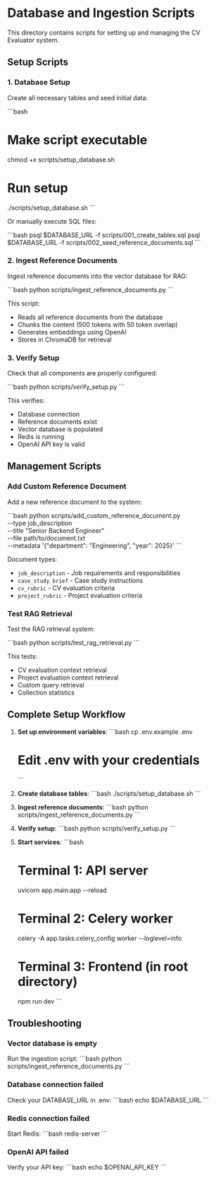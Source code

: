 # Database and Ingestion Scripts

This directory contains scripts for setting up and managing the CV Evaluator system.

## Setup Scripts

### 1. Database Setup

Create all necessary tables and seed initial data:

\`\`\`bash
# Make script executable
chmod +x scripts/setup_database.sh

# Run setup
./scripts/setup_database.sh
\`\`\`

Or manually execute SQL files:

\`\`\`bash
psql $DATABASE_URL -f scripts/001_create_tables.sql
psql $DATABASE_URL -f scripts/002_seed_reference_documents.sql
\`\`\`

### 2. Ingest Reference Documents

Ingest reference documents into the vector database for RAG:

\`\`\`bash
python scripts/ingest_reference_documents.py
\`\`\`

This script:
- Reads all reference documents from the database
- Chunks the content (500 tokens with 50 token overlap)
- Generates embeddings using OpenAI
- Stores in ChromaDB for retrieval

### 3. Verify Setup

Check that all components are properly configured:

\`\`\`bash
python scripts/verify_setup.py
\`\`\`

This verifies:
- Database connection
- Reference documents exist
- Vector database is populated
- Redis is running
- OpenAI API key is valid

## Management Scripts

### Add Custom Reference Document

Add a new reference document to the system:

\`\`\`bash
python scripts/add_custom_reference_document.py \
    --type job_description \
    --title "Senior Backend Engineer" \
    --file path/to/document.txt \
    --metadata '{"department": "Engineering", "year": 2025}'
\`\`\`

Document types:
- `job_description` - Job requirements and responsibilities
- `case_study_brief` - Case study instructions
- `cv_rubric` - CV evaluation criteria
- `project_rubric` - Project evaluation criteria

### Test RAG Retrieval

Test the RAG retrieval system:

\`\`\`bash
python scripts/test_rag_retrieval.py
\`\`\`

This tests:
- CV evaluation context retrieval
- Project evaluation context retrieval
- Custom query retrieval
- Collection statistics

## Complete Setup Workflow

1. **Set up environment variables**:
   \`\`\`bash
   cp .env.example .env
   # Edit .env with your credentials
   \`\`\`

2. **Create database tables**:
   \`\`\`bash
   ./scripts/setup_database.sh
   \`\`\`

3. **Ingest reference documents**:
   \`\`\`bash
   python scripts/ingest_reference_documents.py
   \`\`\`

4. **Verify setup**:
   \`\`\`bash
   python scripts/verify_setup.py
   \`\`\`

5. **Start services**:
   \`\`\`bash
   # Terminal 1: API server
   uvicorn app.main:app --reload
   
   # Terminal 2: Celery worker
   celery -A app.tasks.celery_config worker --loglevel=info
   
   # Terminal 3: Frontend (in root directory)
   npm run dev
   \`\`\`

## Troubleshooting

### Vector database is empty

Run the ingestion script:
\`\`\`bash
python scripts/ingest_reference_documents.py
\`\`\`

### Database connection failed

Check your DATABASE_URL in .env:
\`\`\`bash
echo $DATABASE_URL
\`\`\`

### Redis connection failed

Start Redis:
\`\`\`bash
redis-server
\`\`\`

### OpenAI API failed

Verify your API key:
\`\`\`bash
echo $OPENAI_API_KEY
\`\`\`
